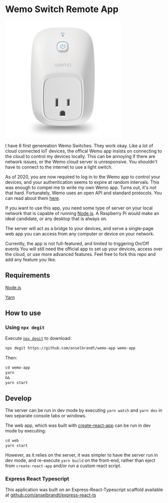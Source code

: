 # Wemo Switch Remote App

![Wemo Switch](https://github.com/anselbrandt/wemo-app/blob/master/wemo.jpeg?raw=true)

I have 6 first genereation Wemo Switches. They work okay. Like a lot of cloud connected IoT devices, the offical Wemo app insists on connecting to the cloud to control my devices locally. This can be annoying if there are network issues, or the Wemo cloud server is unresponsive. You shouldn't have to connect to the internet to use a light switch.

As of 2020, you are now required to log in to the Wemo app to control your devices, and your authentication seems to expire at random intervals. This was enough to compel me to write my own Wemo app. Turns out, it's not that hard. Fortunately, Wemo uses an open API and standard protocols. You can read about them [here](https://github.com/anselbrandt/wemo-app/blob/master/src/wemo.md).

If you want to use this app, you need some type of server on your local network that is capable of running [Node.js](https://nodejs.org/en/). A Raspberry Pi would make an ideal candidate, or any desktop that is always on.

The server will act as a bridge to your devices, and serve a single-page web app you can access from any computer or device on your network.

Currently, the app is not full-featured, and limited to triggering On/Off events You will still need the official app to set up your devices, access over the cloud, or use more advanced features. Feel free to fork this repo and add any feature you like.

## Requirements

[Node.js](https://nodejs.org/en/)

[Yarn](https://classic.yarnpkg.com/en/docs/install)

## How to use

### Using `npx degit`

Execute [`npx degit`](https://github.com/Rich-Harris/degit) to download:

```bash
npx degit https://github.com/anselbrandt/wemo-app wemo-app
```

Then:

```
cd wemo-app
yarn
&&
yarn start
```

## Develop

The server can be run in dev mode by executing `yarn watch` and `yarn dev` in two separate console tabs or windows.

The web app, which was built with [create-react-app](https://create-react-app.dev) can be run in dev mode by executing:

```
cd web
yarn start
```

However, as it relies on the server, it was simpler to have the server run in dev mode, and re-execute `yarn build` on the front-end, rather than eject from `create-react-app` and/or run a custom react script.

### Express React Typescript

This application was built on an Express-React-Typescript scaffold available at [github.com/anselbrandt/express-react-ts](https://github.com/anselbrandt/express-react-ts)
